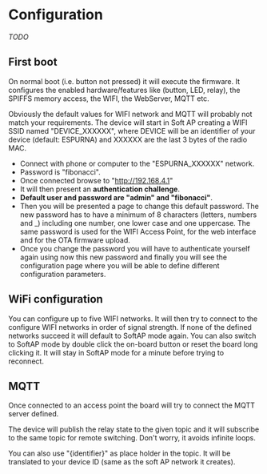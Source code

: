 # Configuration

*TODO*

## First boot

On normal boot (i.e. button not pressed) it will execute the firmware.
It configures the enabled hardware/features like (button, LED, relay), the SPIFFS memory access, the WIFI, the WebServer, MQTT etc.

Obviously the default values for WIFI network and MQTT will probably not match your requirements. The device will start in Soft AP creating a WIFI SSID named "DEVICE_XXXXXX", where DEVICE will be an identifier of your device (default: ESPURNA) and XXXXXX are the last 3 bytes of the radio MAC.

* Connect with phone or computer to the "ESPURNA_XXXXXX" network.
* Password is "fibonacci".
* Once connected browse to "http://192.168.4.1"
* It will then present an **authentication challenge**.
* **Default user and password are "admin" and "fibonacci"**.
* Then you will be presented a page to change this default password. The new password has to have a minimum of 8 characters (letters, numbers and _) including one number, one lower case and one uppercase. The same password is used for the WIFI Access Point, for the web interface and for the OTA firmware upload.
* Once you change the password you will have to authenticate yourself again using now this new password and finally you will see the configuration page where you will be able to define different configuration parameters.

## WiFi configuration

You can configure up to five WIFI networks. It will then try to connect to the configure WIFI networks in order of signal strength. If none of the defined networks succeed it will default to SoftAP mode again. You can also switch to SoftAP mode by double click the on-board button or reset the board long clicking it. It will stay in SoftAP mode for a minute before trying to reconnect.

## MQTT

Once connected to an access point the board will try to connect the MQTT server defined.

The device will publish the relay state to the given topic and it will subscribe to the same topic for remote switching. Don't worry, it avoids infinite loops.

You can also use "{identifier}" as place holder in the topic. It will be translated to your device ID (same as the soft AP network it creates).